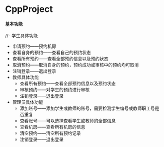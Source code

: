 # CppProject

#### 基本功能

//- 学生具体功能
  - 申请预约——预约机房
  - 查看自身的预约——查看自己的预约状态
  - 查看所有预约——查看全部预约信息以及预约状态
  - 取消预约——取消自身的预约，预约成功或审核中的预约均可取消
  - 注销登录——退出登录
- 教师具体功能
  - 查看所有预约——查看全部预约信息以及预约状态
  - 审核预约——对学生的预约进行审核
  - 注销登录——退出登录
- 管理员具体功能
  - 添加账号——添加学生或教师的账号，需要检测学生编号或教师职工号是否重复
  - 查看账号——可以选择查看学生或教师的全部信息
  - 查看机房——查看所有机房的信息
  - 清空预约——清空所有预约记录
  - 注销登录——退出登录
  
  
